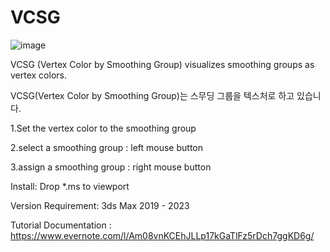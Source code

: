 # VCSG

![image](https://user-images.githubusercontent.com/92988537/190112892-0044f8ff-59c4-465f-a72f-6ca8004343ac.png)

VCSG (Vertex Color by Smoothing Group) visualizes smoothing groups as vertex colors.

VCSG(Vertex Color by Smoothing Group)는 스무딩 그룹을 텍스처로 하고 있습니다.



1.Set the vertex color to the smoothing group

2.select a smoothing group : left mouse button

3.assign a smoothing group : right mouse button



Install: Drop *.ms to viewport

Version Requirement:  3ds Max 2019 - 2023

Tutorial Documentation : https://www.evernote.com/l/Am08vnKCEhJLLp17kGaTlFz5rDch7ggKD6g/
